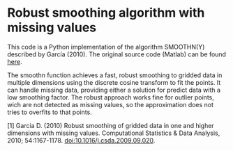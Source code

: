 # Robust smoothing algorithm with missing values

This code is a Python implementation of the algorithm SMOOTHN(Y) described by García (2010). The original source code (Matlab) can be found [here](https://www.biomecardio.com/en/download.html).

The smoothn function achieves a fast, robust smoothing to gridded data in multiple dimensions using the discrete cosine transform to fit the points. It can handle missing data, providing either a solution for predict data with a low smoothing factor. The robust approach works fine for outlier points, wich are not detected as missing values, so the approximation does not tries to overfits to that points.

[1] Garcia D. (2010) Robust smoothing of gridded data in one and higher dimensions with missing values. Computational Statistics & Data Analysis, 2010; 54:1167-1178.
[doi:10.1016/j.csda.2009.09.020](https://doi.org/10.1016/j.csda.2009.09.020).
